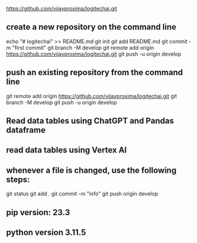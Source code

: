 https://github.com/vijayproxima/logitechai.git

## create a new repository on the command line
echo "# logitechai" >> README.md
git init
git add README.md
git commit -m "first commit"
git branch -M develop
git remote add origin https://github.com/vijayproxima/logitechai.git
git push -u origin develop

## push an existing repository from the command line
git remote add origin https://github.com/vijayproxima/logitechai.git
git branch -M develop
git push -u origin develop

## Read data tables using ChatGPT and Pandas dataframe

## read data tables using Vertex AI

## whenever a file is changed, use the following steps:
git status
git add .
git commit -m "info"
git push origin develop

## pip version: 23.3
## python version 3.11.5

